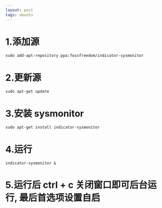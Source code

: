 ```yaml
---
layout: post
tags: ubuntu
---
```



# 1.添加源
```
sudo add-apt-repository ppa:fossfreedom/indicator-sysmonitor
```

# 2.更新源
```
sudo apt-get update
```

# 3.安装 sysmonitor
```
sudo apt-get install indicator-sysmonitor
```

# 4.运行
```
indicator-sysmonitor &
```

# 5.运行后 ctrl + c 关闭窗口即可后台运行, 最后首选项设置自启
